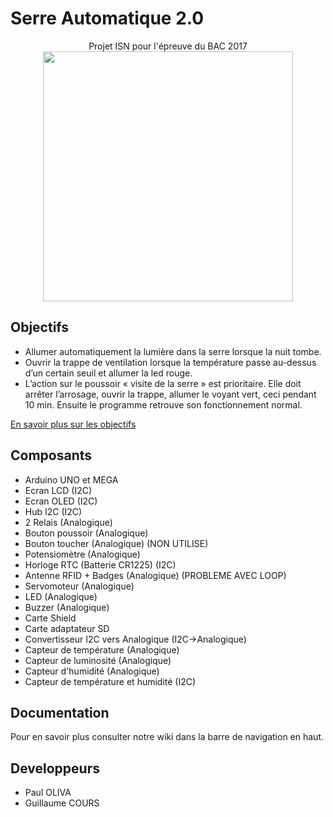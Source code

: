 # Serre Automatique 2.0

<p align="center">
Projet ISN pour l'épreuve du BAC 2017<br>
<img height="400px" src="https://github.com/Guillaume001/Serre-Automatique/blob/master/Dossier/Serre%20v1.png">
</p>

## Objectifs

- Allumer automatiquement la lumière dans la serre lorsque la nuit tombe.
- Ouvrir la trappe de ventilation lorsque la température passe au-dessus d’un certain seuil et allumer la led rouge.
- L’action sur le poussoir « visite de la serre » est prioritaire. Elle doit arrêter l’arrosage, ouvrir la trappe, allumer le voyant vert, ceci pendant 10 min. Ensuite le programme retrouve son fonctionnement normal.

 [En savoir plus sur les objectifs](https://github.com/Guillaume001/Serre-Automatique/wiki/Objectifs-en-d%C3%A9tails)

## Composants

- Arduino UNO et MEGA
- Ecran LCD (I2C)
- Ecran OLED (I2C)
- Hub I2C (I2C)
- 2 Relais (Analogique)
- Bouton poussoir (Analogique)
- Bouton toucher (Analogique) (NON UTILISE)
- Potensiomètre (Analogique)
- Horloge RTC (Batterie CR1225) (I2C)
- Antenne RFID + Badges (Analogique) (PROBLEME AVEC LOOP)
- Servomoteur (Analogique)
- LED (Analogique)
- Buzzer (Analogique)
- Carte Shield
- Carte adaptateur SD
- Convertisseur I2C vers Analogique (I2C->Analogique)
- Capteur de température (Analogique)
- Capteur de luminosité (Analogique)
- Capteur d'humidité (Analogique)
- Capteur de température et humidité (I2C)

## Documentation

Pour en savoir plus consulter notre wiki dans la barre de navigation en haut.

## Developpeurs
- Paul OLIVA
- Guillaume COURS
